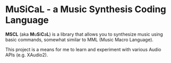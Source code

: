 # MuSiCaL - a Music Synthesis Coding Language

**MSCL** (aka **M**u**S**i**C**a**L**) is a library that allows you to synthesize music using basic commands, somewhat similar to MML (Music Macro Language).

This project is a means for me to learn and experiment with various Audio APIs (e.g. XAudio2).

